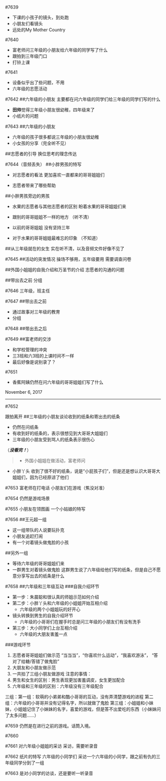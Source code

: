 #7639
- 下课的小孩子的镜头，到处跑
- 小朋友们看镜头
- 远处的My Mother Country

#7640
- 富老师问三年级的小朋友给六年级的同学写了什么
- 跟拍到三年级门口
- 打铃上课

#7641
- 设备似乎出了些问题，不用
- 六年级的志愿活动

#7642
##六年级的小朋友
主要都在问六年级的同学们给三年级的同学们写的什么

- **田帅**觉得三年级小朋友很幼稚，四年级来了
- 小纸片的问题

#7643
##六年级的小朋友
- 六年级的孩子很多都说三年级的小朋友很幼稚
- 小女孩的分享（完全听不见）

##志愿者的引导
换位思考的理念传达

#7644（音频丢失）
##小胖男孩的特写
- 对志愿者的看法
更加喜欢一直都来的哥哥姐姐们

- 志愿者带来了哪些帮助

##小胖男孩旁边的男孩
- 水果的志愿者与其他志愿者的区别
盼着水果的哥哥姐姐们来

- 跟别的哥哥姐姐不一样的地方
（听不清）

- 以前的哥哥姐姐
没有坚持三年

- 对于水果的哥哥姐姐最难忘的印象
（不知道）

##从三年级就在的女生
实在听不清，以及音频文件好像不见了

#7645
##活动的突发情况
操场不够用，五年级要用
需要调查问卷

##外国小姐姐的自我介绍和万圣节的介绍
志愿者的沟通的问题

##带出去之前
分组

#7646
三年级，班主任

#7647
##带出去之前
- 通过故事对三年级的教育
- 分组

#7648
##带出去之后

#7649
##富老师的交涉
- 和学校管理的冲突
- 三3班和六3班的上课时间不一样
- 最后好像是说别录了？


#7651
- 香蕉阿姨仍然在问六年级的哥哥姐姐们写了什么

November 6, 2017
* * *

#7652

跟拍离开
##三年级的小朋友谈论收到的纸条和寄出去的纸条
- 仍然在问纸条
- 有收到好的纸条的，表示很想见到大哥哥大姐姐们
- 三年级的小朋友受到骂人的纸条表示很伤心

（***没看完！***）

> - 外国小姐姐在做活动，富老师问

- 小胖丫头
收到了很不好的纸条，说是“小屁孩子们”，但是还是想认识大哥哥大姐姐们，因为已经原谅了他们

#7653
富老师在打电话
小朋友们在游戏（焦没对准）

#7654
仍然是游戏场景

#7655
小朋友在领图画
一个小姑娘的特写

#7656
##王元超一组
- 这一组带队的人说要玩扑克
- 小朋友追赶打闹
- 有一个对着镜头做鬼脸的小孩

##另外一组
- 等待六年级的哥哥姐姐们来
- 一群男生对着镜头做鬼脸
这群男生说了六年级给他们写的纸条，但是自己不愿意分享写出去的纸条是什么

#7658
##六年级和三年级互动
###自我介绍环节
- 第一步：朱晨聪和很认真的师姐示范如何介绍
- 第二步：小胖丫头和六年级的小姐姐开始互相介绍
  - 六年级的两个小姐姐玩的好开心
- 镜头转换到男生的自我介绍环节
  - 六年级的小哥哥们在握手时总是问三年级的小朋友们有没有洗手
- 第三步：大小同学们上台互相介绍
  - 六年级的大朋友害羞一点

###游戏环节
1. 志愿者哥哥姐姐们做示范
“当当当”，“你喜欢什么运动”，“我喜欢游泳”， “答对了给糖/答错了做鬼脸”
2. 大朋友和小朋友做示范
3. 一共拍了三组小朋友做游戏
注意的事情：
  1. 男生和女生的区别：男生表现更加害羞调皮，女生更加配合
  2. 六年级和三年级的区别：六年级没有三年级配合

三组：第一组：软萌的小弟弟和酷小哥哥的互动，没有弄清楚游戏的进程
第二组：六年级的小哥哥并没有记得名字，所以就做了鬼脸
第三组：小姐姐和小妹妹，小姐姐记住了小妹妹的名字，喜爱的游戏，但是答不出爱吃的东西（小妹妹问了太多问题……）

#7659
仍然是在进行之前的游戏。话筒入境。

#7660

#7661
对六年级小姐姐的采访
采访，需要听录音

#7662
纸片的特写
六年级的小同学们
采访一个六年级的小同学，跟之前有仇的三年级同学分到了一组

#7663
是对小同学的访谈，还是要听一听录音




